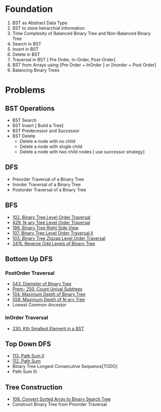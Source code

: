 
# Foundation

1. BST as Abstract Data Type 
2. BST to store heirarchial information
3. Time Complexity of Balanced Binary Tree and Non-Balanced Binary Tree 
3. Search in BST
4. Insert in BST
5. Delete in BST
6. Traversal in BST [ Pre Order, In-Order, Post-Order]
7. BST from Arrays using [Pre Order + InOrder ] or [Inorder + Post Order]
7. Balancing Binary Trees


# Problems
## BST Operations
- BST Search
- BST Insert [ Build a Tree]
- BST Predecessor and Successor
- BST Delete
    - Delete a node with no child
    - Delete a node with single child
    - Delete a node with two child nodes [ use successor strategy]

## DFS
- Preorder Traversal of a Binary Tree
- Inorder Traversal of a Binary Tree
- Postorder Traversal of a Binary Tree
## BFS
- [102. Binary Tree Level Order Traversal](https://leetcode.com/problems/binary-tree-level-order-traversal/)
- [429. N-ary Tree Level Order Traversal](https://leetcode.com/problems/n-ary-tree-level-order-traversal/)
- [199. Binary Tree Right Side View](https://leetcode.com/problems/binary-tree-right-side-view/)
- [107. Binary Tree Level Order Traversal II](https://leetcode.com/problems/binary-tree-level-order-traversal-ii/)
- [103. Binary Tree Zigzag Level Order Traversal](https://leetcode.com/problems/binary-tree-zigzag-level-order-traversal/)
- [2415. Reverse Odd Levels of Binary Tree](https://leetcode.com/problems/reverse-odd-levels-of-binary-tree/)

## Bottom Up DFS 
### PostOrder Traversal
- [543. Diameter of Binary Tree](https://leetcode.com/problems/diameter-of-binary-tree/)
- [Prem- 250. Count Unival Subtrees](https://leetcode.com/problems/count-univalue-subtrees/)
- [104. Maximum Depth of Binary Tree](https://leetcode.com/problems/maximum-depth-of-binary-tree/)
- [559. Maximum Depth of N-ary Tree](https://leetcode.com/problems/maximum-depth-of-n-ary-tree/)
- Lowest Common Ancestor
### InOrder Traversal
- [230. Kth Smallest Element in a BST](https://leetcode.com/problems/kth-smallest-element-in-a-bst/)

## Top Down DFS
- [113. Path Sum II](https://leetcode.com/problems/path-sum-ii/)
- [112. Path Sum](https://leetcode.com/problems/path-sum/)
- Binary Tree Longest Consecutive Sequence[TODO]
- Path Sum III

## Tree Construction
- [108. Convert Sorted Array to Binary Search Tree](https://leetcode.com/problems/convert-sorted-array-to-binary-search-tree/)
- Construct Binary Tree from Preorder Traversal
